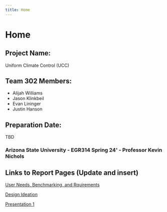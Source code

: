 ```yaml
---
title: Home
---
```


# Home


## Project Name:

Uniform Climate Control (UCC)

## Team 302 Members:

* Alijah Williams
* Jason Klinkbeil
* Evan Lininger
* Justin Hanson

## Preparation Date:

TBD

### Arizona State University - EGR314 Spring 24' - Professor Kevin Nichols 

## Links to Report Pages (Update and insert)

[User Needs, Benchmarking, and Rquirements](/User_Needs,_Benchmarking,_Requirements/User_Needs)

[Design Ideation](/Design_Ideation/Design_Ideation)

[Presentation 1](/Presentation_1/Presentation1)
